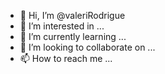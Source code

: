 - 👋 Hi, I’m @valeriRodrigue
- 👀 I’m interested in ...
- 🌱 I’m currently learning ...
- 💞️ I’m looking to collaborate on ...
- 📫 How to reach me ...

<!---
valeriRodrigue/valeriRodrigue is a ✨ special ✨ repository because its `README.md` (this file) appears on your GitHub profile.
You can click the Preview link to take a look at your changes.
--->
